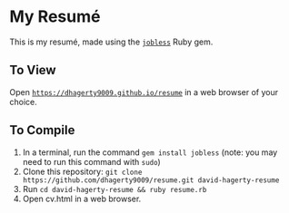 # My Resumé

This is my resumé, made using the [`jobless`](https://github.com/dabrorius/jobless) Ruby gem.

## To View

Open [`https://dhagerty9009.github.io/resume`](https://dhagerty9009.github.io/resume) in a web browser of your choice.

## To Compile

1. In a terminal, run the command `gem install jobless` (note: you may need to run this command with `sudo`)
2. Clone this repository: `git clone https://github.com/dhagerty9009/resume.git david-hagerty-resume`
3. Run `cd david-hagerty-resume && ruby resume.rb`
4. Open cv.html in a web browser.
